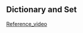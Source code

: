 ## Dictionary and Set

[Reference_video](https://drive.google.com/drive/folders/1y2CMqjUoF138O0_v8FJI664nDAI5zrX8?usp=sharing)

